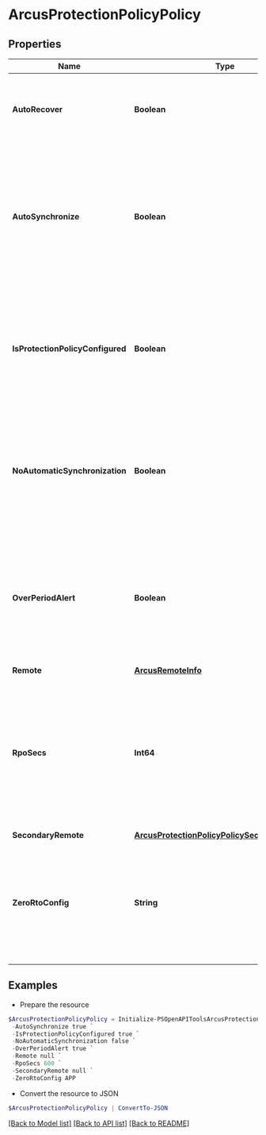 # ArcusProtectionPolicyPolicy
## Properties

Name | Type | Description | Notes
------------ | ------------- | ------------- | -------------
**AutoRecover** | **Boolean** | If the Remote Copy is stopped as a result of links going down, the Remote Copy group can be automatically restarted after the links come back up. | [optional] 
**AutoSynchronize** | **Boolean** | Auto synchronization ensure that remote copy system automatically recovers and synchronizes all volumes in the group after automatic or manual failover scenarios. In addition, this policy allows failover even when remote copy synchronous groups are started and online | [optional] 
**IsProtectionPolicyConfigured** | **Boolean** | Boolean value to indicate if protection policy is properly configured on the volume set. If it is set to false, user needs to either delete the policy or fix the policy configuration. All other operations will be blocked in this scenario. | [optional] 
**NoAutomaticSynchronization** | **Boolean** | Specifies if the no-automatic-synchronization option is enabled in case of Asynchronous/Periodic replication. If this property is true, then no synchronization happens. Not applicable for Synchronous replication. | [optional] 
**OverPeriodAlert** | **Boolean** | If synchronization of an asynchronous periodic Remote Copy group takes longer to complete than its synchronization period, an alert is generated. This property is not valid and hence cannot be enabled in case of synchronous replication. | [optional] 
**Remote** | [**ArcusRemoteInfo**](ArcusRemoteInfo.md) |  | [optional] 
**RpoSecs** | **Int64** | Specifies recovery point objective in seconds for Asynchronous periodic protection. This is not applicable for Synchronous replication, and in case of Asynchronous replication, rpoSecs will not contain any value if the no-automatic-synchronization option is enabled. | [optional] 
**SecondaryRemote** | [**ArcusProtectionPolicyPolicySecondaryRemote**](ArcusProtectionPolicyPolicySecondaryRemote.md) |  | [optional] 
**ZeroRtoConfig** | **String** | Zero RTO configuration. Supported config is Active Peer Persistence. Classic Peer Persistence is not supported for Arcus.  This property is nil in case of Plain Synchronous Replication, which is of non-zero-RTO type. | [optional] 

## Examples

- Prepare the resource
```powershell
$ArcusProtectionPolicyPolicy = Initialize-PSOpenAPIToolsArcusProtectionPolicyPolicy  -AutoRecover true `
 -AutoSynchronize true `
 -IsProtectionPolicyConfigured true `
 -NoAutomaticSynchronization false `
 -OverPeriodAlert true `
 -Remote null `
 -RpoSecs 600 `
 -SecondaryRemote null `
 -ZeroRtoConfig APP
```

- Convert the resource to JSON
```powershell
$ArcusProtectionPolicyPolicy | ConvertTo-JSON
```

[[Back to Model list]](../README.md#documentation-for-models) [[Back to API list]](../README.md#documentation-for-api-endpoints) [[Back to README]](../README.md)

